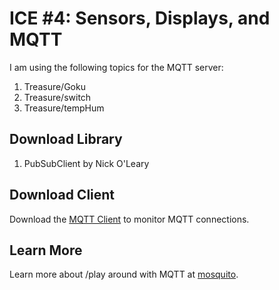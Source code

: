 # ICE #4: Sensors, Displays, and MQTT
I am using the following topics for the MQTT server:
1. Treasure/Goku
2. Treasure/switch
3. Treasure/tempHum

## Download Library
1. PubSubClient by Nick O'Leary

## Download Client
Download the [MQTT Client](http://mqttfx.jensd.de) to monitor MQTT connections. 

## Learn More
Learn more about /play around with MQTT at [mosquito](http://test.mosquitto.org).
